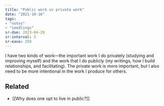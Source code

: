 ```yaml
---
title: "Public work vs private work"
date: "2021-10-16"
tags:
- "notes"
- "seedlings"
sr-due: 2023-04-20
sr-interval: 3
sr-ease: 250
---
```


I have two kinds of work—the important work I do privately (studying and improving myself) and the work that I do publicly (my writings, how I build relationships, and facilitating). The private work is more important, but I also need to be more intentional in the work I produce for others.

## Related

- [[Why does one opt to live in public?]]
